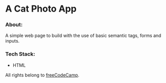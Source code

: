 # A Cat Photo App

### About:

A simple web page to build with the use of basic semantic tags, forms and inputs.

### Tech Stack:

- HTML

All rights belong to [freeCodeCamp](https://www.freecodecamp.org/learn/2022/responsive-web-design).
